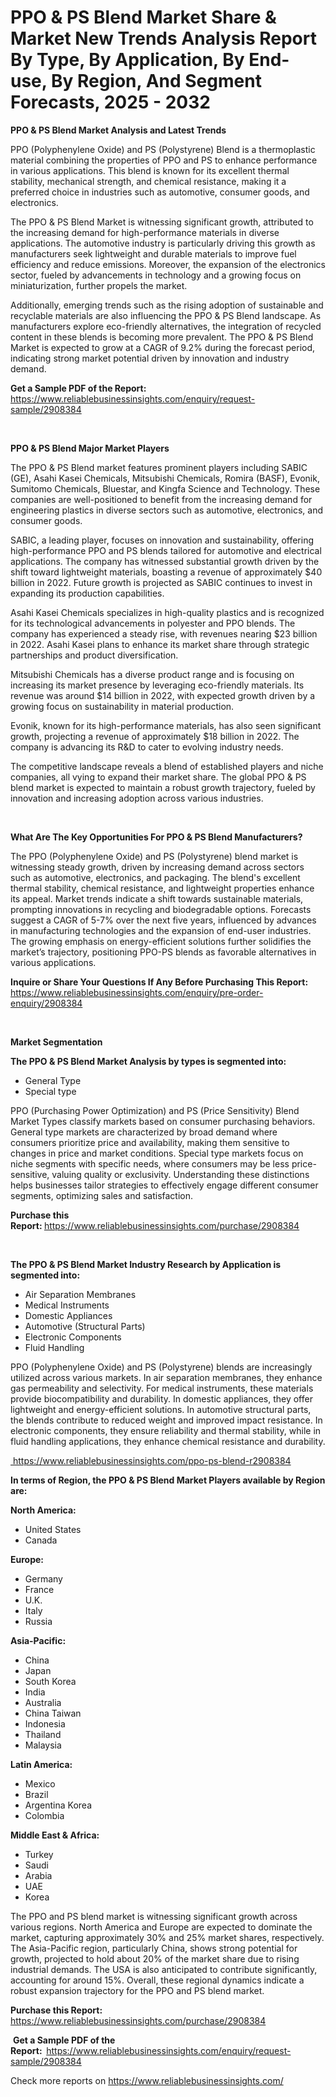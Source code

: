 <p><h1>PPO & PS Blend Market Share & Market New Trends Analysis Report By Type, By Application, By End-use, By Region, And Segment Forecasts, 2025 - 2032</h1></p><p><strong>PPO & PS Blend Market Analysis and Latest Trends</strong></p>
<p><p>PPO (Polyphenylene Oxide) and PS (Polystyrene) Blend is a thermoplastic material combining the properties of PPO and PS to enhance performance in various applications. This blend is known for its excellent thermal stability, mechanical strength, and chemical resistance, making it a preferred choice in industries such as automotive, consumer goods, and electronics.</p><p>The PPO & PS Blend Market is witnessing significant growth, attributed to the increasing demand for high-performance materials in diverse applications. The automotive industry is particularly driving this growth as manufacturers seek lightweight and durable materials to improve fuel efficiency and reduce emissions. Moreover, the expansion of the electronics sector, fueled by advancements in technology and a growing focus on miniaturization, further propels the market.</p><p>Additionally, emerging trends such as the rising adoption of sustainable and recyclable materials are also influencing the PPO & PS Blend landscape. As manufacturers explore eco-friendly alternatives, the integration of recycled content in these blends is becoming more prevalent. The PPO & PS Blend Market is expected to grow at a CAGR of 9.2% during the forecast period, indicating strong market potential driven by innovation and industry demand.</p></p>
<p><strong>Get a Sample PDF of the Report:&nbsp;</strong> <a href="https://www.reliablebusinessinsights.com/enquiry/request-sample/2908384?utm_campaign=3043&utm_medium=2&utm_source=Github&utm_content=ia&utm_term=12032025&utm_id=ppo-ps-blend">https://www.reliablebusinessinsights.com/enquiry/request-sample/2908384</a></p>
<p>&nbsp;</p>
<p><strong>PPO & PS Blend Major Market Players</strong></p>
<p><p>The PPO & PS Blend market features prominent players including SABIC (GE), Asahi Kasei Chemicals, Mitsubishi Chemicals, Romira (BASF), Evonik, Sumitomo Chemicals, Bluestar, and Kingfa Science and Technology. These companies are well-positioned to benefit from the increasing demand for engineering plastics in diverse sectors such as automotive, electronics, and consumer goods.</p><p>SABIC, a leading player, focuses on innovation and sustainability, offering high-performance PPO and PS blends tailored for automotive and electrical applications. The company has witnessed substantial growth driven by the shift toward lightweight materials, boasting a revenue of approximately $40 billion in 2022. Future growth is projected as SABIC continues to invest in expanding its production capabilities.</p><p>Asahi Kasei Chemicals specializes in high-quality plastics and is recognized for its technological advancements in polyester and PPO blends. The company has experienced a steady rise, with revenues nearing $23 billion in 2022. Asahi Kasei plans to enhance its market share through strategic partnerships and product diversification.</p><p>Mitsubishi Chemicals has a diverse product range and is focusing on increasing its market presence by leveraging eco-friendly materials. Its revenue was around $14 billion in 2022, with expected growth driven by a growing focus on sustainability in material production.</p><p>Evonik, known for its high-performance materials, has also seen significant growth, projecting a revenue of approximately $18 billion in 2022. The company is advancing its R&D to cater to evolving industry needs.</p><p>The competitive landscape reveals a blend of established players and niche companies, all vying to expand their market share. The global PPO & PS blend market is expected to maintain a robust growth trajectory, fueled by innovation and increasing adoption across various industries.</p></p>
<p>&nbsp;</p>
<p><strong>What Are The Key Opportunities For PPO & PS Blend Manufacturers?</strong></p>
<p><p>The PPO (Polyphenylene Oxide) and PS (Polystyrene) blend market is witnessing steady growth, driven by increasing demand across sectors such as automotive, electronics, and packaging. The blend's excellent thermal stability, chemical resistance, and lightweight properties enhance its appeal. Market trends indicate a shift towards sustainable materials, prompting innovations in recycling and biodegradable options. Forecasts suggest a CAGR of 5-7% over the next five years, influenced by advances in manufacturing technologies and the expansion of end-user industries. The growing emphasis on energy-efficient solutions further solidifies the market’s trajectory, positioning PPO-PS blends as favorable alternatives in various applications.</p></p>
<p><strong>Inquire or Share Your Questions If Any Before Purchasing This Report:</strong> <a href="https://www.reliablebusinessinsights.com/enquiry/pre-order-enquiry/2908384?utm_campaign=3043&utm_medium=2&utm_source=Github&utm_content=ia&utm_term=12032025&utm_id=ppo-ps-blend">https://www.reliablebusinessinsights.com/enquiry/pre-order-enquiry/2908384</a></p>
<p>&nbsp;</p>
<p><strong>Market Segmentation</strong></p>
<p><strong>The PPO & PS Blend Market Analysis by types is segmented into:</strong></p>
<p><ul><li>General Type</li><li>Special type</li></ul></p>
<p><p>PPO (Purchasing Power Optimization) and PS (Price Sensitivity) Blend Market Types classify markets based on consumer purchasing behaviors. General type markets are characterized by broad demand where consumers prioritize price and availability, making them sensitive to changes in price and market conditions. Special type markets focus on niche segments with specific needs, where consumers may be less price-sensitive, valuing quality or exclusivity. Understanding these distinctions helps businesses tailor strategies to effectively engage different consumer segments, optimizing sales and satisfaction.</p></p>
<p><strong>Purchase this Report:&nbsp;</strong><a href="https://www.reliablebusinessinsights.com/purchase/2908384?utm_campaign=3043&utm_medium=2&utm_source=Github&utm_content=ia&utm_term=12032025&utm_id=ppo-ps-blend">https://www.reliablebusinessinsights.com/purchase/2908384</a></p>
<p>&nbsp;</p>
<p><strong>The PPO & PS Blend Market Industry Research by Application is segmented into:</strong></p>
<p><ul><li>Air Separation Membranes</li><li>Medical Instruments</li><li>Domestic Appliances</li><li>Automotive (Structural Parts)</li><li>Electronic Components</li><li>Fluid Handling</li></ul></p>
<p><p>PPO (Polyphenylene Oxide) and PS (Polystyrene) blends are increasingly utilized across various markets. In air separation membranes, they enhance gas permeability and selectivity. For medical instruments, these materials provide biocompatibility and durability. In domestic appliances, they offer lightweight and energy-efficient solutions. In automotive structural parts, the blends contribute to reduced weight and improved impact resistance. In electronic components, they ensure reliability and thermal stability, while in fluid handling applications, they enhance chemical resistance and durability.</p></p>
<p><a href="https://www.reliablebusinessinsights.com/ppo-ps-blend-r2908384?utm_campaign=3043&utm_medium=2&utm_source=Github&utm_content=ia&utm_term=12032025&utm_id=ppo-ps-blend">&nbsp;https://www.reliablebusinessinsights.com/ppo-ps-blend-r2908384</a></p>
<p><strong>In terms of Region, the PPO & PS Blend Market Players available by Region are:</strong></p>
<p>
    <p> <strong> North America: </strong>
        <ul>
            <li>United States</li>
            <li>Canada</li>
        </ul>
        </p> 
    <p> <strong> Europe: </strong>
        <ul>
            <li>Germany</li>
            <li>France</li>
            <li>U.K.</li>
            <li>Italy</li>
            <li>Russia</li>
        </ul>
        </p> 
    <p> <strong> Asia-Pacific: </strong>
        <ul>
            <li>China</li>
            <li>Japan</li>
            <li>South Korea</li>
            <li>India</li>
            <li>Australia</li>
            <li>China Taiwan</li>
            <li>Indonesia</li>
            <li>Thailand</li>
            <li>Malaysia</li>
        </ul>
        </p> 
    <p> <strong> Latin America: </strong>
        <ul>
            <li>Mexico</li>
            <li>Brazil</li>
            <li>Argentina Korea</li>
            <li>Colombia</li>
        </ul>
        </p> 
    <p> <strong> Middle East & Africa: </strong>
        <ul>
            <li>Turkey</li>
            <li>Saudi</li>
            <li>Arabia</li>
            <li>UAE</li>
            <li>Korea</li>
        </ul>
    </p>
    </p>
<p><p>The PPO and PS blend market is witnessing significant growth across various regions. North America and Europe are expected to dominate the market, capturing approximately 30% and 25% market shares, respectively. The Asia-Pacific region, particularly China, shows strong potential for growth, projected to hold about 20% of the market share due to rising industrial demands. The USA is also anticipated to contribute significantly, accounting for around 15%. Overall, these regional dynamics indicate a robust expansion trajectory for the PPO and PS blend market.</p></p>
<p><strong>Purchase this Report: </strong><a href="https://www.reliablebusinessinsights.com/purchase/2908384?utm_campaign=3043&utm_medium=2&utm_source=Github&utm_content=ia&utm_term=12032025&utm_id=ppo-ps-blend">https://www.reliablebusinessinsights.com/purchase/2908384</a></p>
<p>&nbsp;<strong>Get a Sample PDF of the Report:&nbsp;&nbsp;</strong><a href="https://www.reliablebusinessinsights.com/enquiry/request-sample/2908384?utm_campaign=3043&utm_medium=2&utm_source=Github&utm_content=ia&utm_term=12032025&utm_id=ppo-ps-blend">https://www.reliablebusinessinsights.com/enquiry/request-sample/2908384</a></p>
<p><strong></strong></p>
<p>Check more reports on <a href="https://www.reliablebusinessinsights.com/?utm_campaign=3043&utm_medium=2&utm_source=Github&utm_content=ia&utm_term=12032025&utm_id=ppo-ps-blend">https://www.reliablebusinessinsights.com/</a></p>